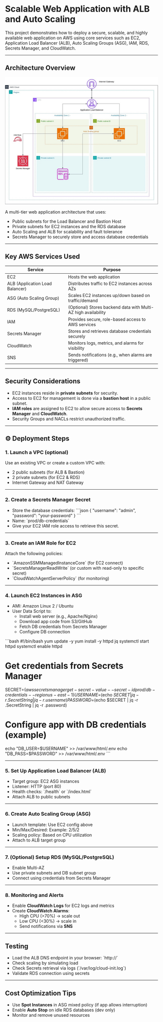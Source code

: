 # Scalable Web Application with ALB and Auto Scaling

This project demonstrates how to deploy a secure, scalable, and highly available web application on AWS using core services such as EC2, Application Load Balancer (ALB), Auto Scaling Groups (ASG), IAM, RDS, Secrets Manager, and CloudWatch.

---

## Architecture Overview

![Architecture Diagram](lab-diagram-draw.io.jpg)


A multi-tier web application architecture that uses:
- Public subnets for the Load Balancer and Bastion Host
- Private subnets for EC2 instances and the RDS database
- Auto Scaling and ALB for scalability and fault tolerance
- Secrets Manager to securely store and access database credentials

---

## Key AWS Services Used

| Service               | Purpose                                                                 |
|----------------------|-------------------------------------------------------------------------|
| EC2                  | Hosts the web application                                               |
| ALB (Application Load Balancer) | Distributes traffic to EC2 instances across AZs                     |
| ASG (Auto Scaling Group)        | Scales EC2 instances up/down based on traffic/demand               |
| RDS (MySQL/PostgreSQL)         | (Optional) Stores backend data with Multi-AZ high availability      |
| IAM                  | Provides secure, role-based access to AWS services                      |
| Secrets Manager      | Stores and retrieves database credentials securely                      |
| CloudWatch           | Monitors logs, metrics, and alarms for visibility                       |
| SNS                  | Sends notifications (e.g., when alarms are triggered)                   |

---

## Security Considerations

- EC2 instances reside in **private subnets** for security.
- Access to EC2 for management is done via a **bastion host** in a public subnet.
- **IAM roles** are assigned to EC2 to allow secure access to **Secrets Manager** and **CloudWatch**.
- Security Groups and NACLs restrict unauthorized traffic.

---

## ⚙️ Deployment Steps

### 1. **Launch a VPC (optional)**  
Use an existing VPC or create a custom VPC with:
- 2 public subnets (for ALB & Bastion)
- 2 private subnets (for EC2 & RDS)
- Internet Gateway and NAT Gateway

---

### 2. **Create a Secrets Manager Secret**
- Store the database credentials:
  \`\`\`json
  {
    "username": "admin",
    "password": "your-password"
  }
  \`\`\`
- Name: \`prod/db-credentials\`
- Give your EC2 IAM role access to retrieve this secret.

---

### 3. **Create an IAM Role for EC2**
Attach the following policies:
- \`AmazonSSMManagedInstanceCore\` (for EC2 connect)
- \`SecretsManagerReadWrite\` (or custom with read-only to specific secret)
- \`CloudWatchAgentServerPolicy\` (for monitoring)

---

### 4. **Launch EC2 Instances in ASG**
- AMI: Amazon Linux 2 / Ubuntu
- User Data Script to:
  - Install web server (e.g., Apache/Nginx)
  - Download app code from S3/GitHub
  - Fetch DB credentials from Secrets Manager
  - Configure DB connection

\`\`\`bash
#!/bin/bash
yum update -y
yum install -y httpd jq
systemctl start httpd
systemctl enable httpd

# Get credentials from Secrets Manager
SECRET=$(aws secretsmanager get-secret-value --secret-id prod/db-credentials --region us-east-1)
USERNAME=$(echo $SECRET | jq -r .SecretString | jq -r .username)
PASSWORD=$(echo $SECRET | jq -r .SecretString | jq -r .password)

# Configure app with DB credentials (example)
echo "DB_USER=$USERNAME" >> /var/www/html/.env
echo "DB_PASS=$PASSWORD" >> /var/www/html/.env
\`\`\`

---

### 5. **Set Up Application Load Balancer (ALB)**
- Target group: EC2 ASG instances
- Listener: HTTP (port 80)
- Health checks: \`/health\` or \`/index.html\`
- Attach ALB to public subnets

---

### 6. **Create Auto Scaling Group (ASG)**
- Launch template: Use EC2 config above
- Min/Max/Desired: Example: 2/5/2
- Scaling policy: Based on CPU utilization
- Attach to ALB target group

---

### 7. **(Optional) Setup RDS (MySQL/PostgreSQL)**
- Enable Multi-AZ
- Use private subnets and DB subnet group
- Connect using credentials from Secrets Manager

---

### 8. **Monitoring and Alerts**
- Enable **CloudWatch Logs** for EC2 logs and metrics
- Create **CloudWatch Alarms**:
  - High CPU (>70%) → scale out
  - Low CPU (<30%) → scale in
  - Send notifications via **SNS**

---

## Testing

- Load the ALB DNS endpoint in your browser: \`http://<ALB-DNS-name>\`
- Check scaling by simulating load
- Check Secrets retrieval via logs (\`/var/log/cloud-init.log\`)
- Validate RDS connection using secrets

---

## Cost Optimization Tips

- Use **Spot Instances** in ASG mixed policy (if app allows interruption)
- Enable **Auto Stop** on idle RDS databases (dev only)
- Monitor and remove unused resources




